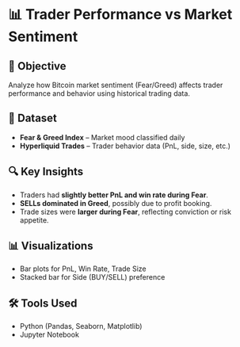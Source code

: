 # 📊 Trader Performance vs Market Sentiment

## 🎯 Objective
Analyze how Bitcoin market sentiment (Fear/Greed) affects trader performance and behavior using historical trading data.

## 📁 Dataset
- **Fear & Greed Index** – Market mood classified daily
- **Hyperliquid Trades** – Trader behavior data (PnL, side, size, etc.)

## 🔍 Key Insights
- Traders had **slightly better PnL and win rate during Fear**.
- **SELLs dominated in Greed**, possibly due to profit booking.
- Trade sizes were **larger during Fear**, reflecting conviction or risk appetite.

## 📊 Visualizations
- Bar plots for PnL, Win Rate, Trade Size
- Stacked bar for Side (BUY/SELL) preference

## 🛠️ Tools Used
- Python (Pandas, Seaborn, Matplotlib)
- Jupyter Notebook


